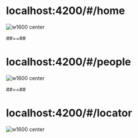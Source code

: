 # localhost:4200/#/home

![w1600 center](assets/images/school/navigation/navigation_home.png)

##==##

# localhost:4200/#/people

![w1600 center](assets/images/school/navigation/navigation_list.png)

##==##

# localhost:4200/#/locator

![w1600 center](assets/images/school/navigation/navigation_locator.png)
